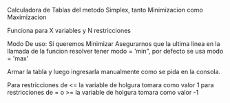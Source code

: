 Calculadora de Tablas del metodo Simplex, tanto Minimizacion como Maximizacion

Funciona para X variables y N restricciones 

Modo De uso: Si queremos Minimizar Asegurarnos que la ultima linea en la llamada de la funcion resolver tener modo = 'min", por defecto se usa modo = 'max'

Armar la tabla y luego ingresarla manualmente como se pida en la consola.

Para restricciones de <= la variable de holgura tomara como valor 1
para restricciones de = o >= la variable de holgura tomara como valor -1